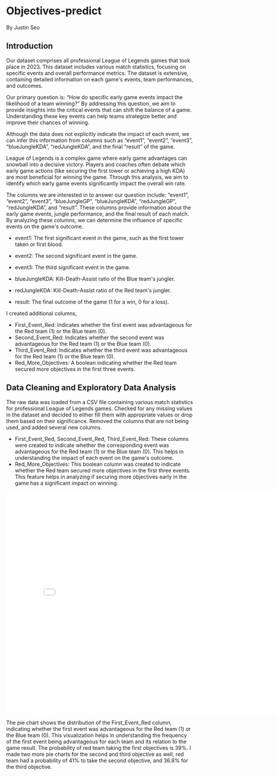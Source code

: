 # Objectives-predict


By Justin Seo
## Introduction

Our dataset comprises all professional League of Legends games that took place in 2023. This dataset includes various match statistics, focusing on specific events and overall performance metrics. The dataset is extensive, containing detailed information on each game's events, team performances, and outcomes.

Our primary question is: “How do specific early game events impact the likelihood of a team winning?” By addressing this question, we aim to provide insights into the critical events that can shift the balance of a game. Understanding these key events can help teams strategize better and improve their chances of winning.

Although the data does not explicitly indicate the impact of each event, we can infer this information from columns such as “event1”, “event2”, “event3”, “blueJungleKDA”, “redJungleKDA”, and the final “result” of the game.

League of Legends is a complex game where early game advantages can snowball into a decisive victory. Players and coaches often debate which early game actions (like securing the first tower or achieving a high KDA) are most beneficial for winning the game. Through this analysis, we aim to identify which early game events significantly impact the overall win rate.

The columns we are interested in to answer our question include: “event1”, “event2”, “event3”, “blueJungleGP”, “blueJungleKDA”, “redJungleGP”, “redJungleKDA”, and “result”. These columns provide information about the early game events, jungle performance, and the final result of each match. By analyzing these columns, we can determine the influence of specific events on the game's outcome.

* event1: The first significant event in the game, such as the first tower taken or first blood.
* event2: The second significant event in the game.
* event3: The third significant event in the game.

* blueJungleKDA: Kill-Death-Assist ratio of the Blue team's jungler.

* redJungleKDA: Kill-Death-Assist ratio of the Red team's jungler.
* result: The final outcome of the game (1 for a win, 0 for a loss).

I created additional columns,

* First_Event_Red: Indicates whether the first event was advantageous for the Red team (1) or the Blue team (0).
* Second_Event_Red: Indicates whether the second event was advantageous for the Red team (1) or the Blue team (0).
* Third_Event_Red: Indicates whether the third event was advantageous for the Red team (1) or the Blue team (0).
* Red_More_Objectives: A boolean indicating whether the Red team secured more objectives in the first three events.


## Data Cleaning and Exploratory Data Analysis

The raw data was loaded from a CSV file containing various match statistics for professional League of Legends games. Checked for any missing values in the dataset and decided to either fill them with appropriate values or drop them based on their significance. Removed the columns that are not being used, and added several new columns.
* First_Event_Red, Second_Event_Red, Third_Event_Red: These columns were created to indicate whether the corresponding event was advantageous for the Red team (1) or the Blue team (0). This helps in understanding the impact of each event on the game's outcome.
* Red_More_Objectives: This boolean column was created to indicate whether the Red team secured more objectives in the first three events. This feature helps in analyzing if securing more objectives early in the game has a significant impact on winning.

<iframe
  src="assets/eda1.html"
  width="800"
  height="600"
  frameborder="0"
></iframe>

The pie chart shows the distribution of the First_Event_Red column, indicating whether the first event was advantageous for the Red team (1) or the Blue team (0). This visualization helps in understanding the frequency of the first event being advantageous for each team and its relation to the game result. The probability of red team taking the first objectives is 39%.
I made two more pie charts for the second and third objective as well, red team had a probability of 41% to take the second objective, and 36.8% for the third objective.
